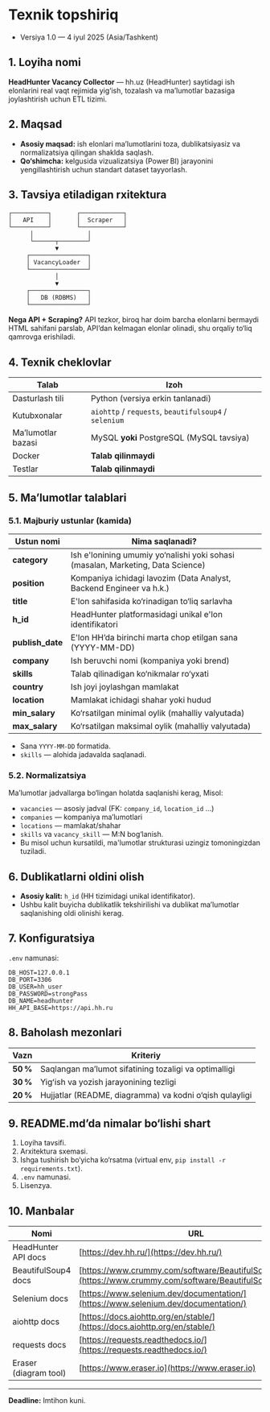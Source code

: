 # Texnik topshiriq 

- Versiya 1.0 — 4 iyul 2025 (Asia/Tashkent)


## 1. Loyiha nomi

**HeadHunter Vacancy Collector** — hh.uz (HeadHunter) saytidagi ish elonlarini real vaqt rejimida yig‘ish, tozalash va ma’lumotlar bazasiga joylashtirish uchun ETL tizimi.

## 2. Maqsad

- **Asosiy maqsad:** ish elonlari ma’lumotlarini toza, dublikatsiyasiz va normalizatsiya qilingan shaklda saqlash.
- **Qo‘shimcha:** kelgusida vizualizatsiya (Power BI) jarayonini yengillashtirish uchun standart dataset tayyorlash.

## 3. Tavsiya etiladigan rxitektura

```
┌──────────┐       ┌────────────┐
│   API    │       │  Scraper   │
└──────────┘       └────────────┘
      │               │
      └──────┬────────┘
             ▼
     ┌────────────────┐
     │ VacancyLoader  │
     └────────────────┘
             │
             ▼
     ┌────────────────┐
     │   DB (RDBMS)   │
     └────────────────┘
```

**Nega API + Scraping?** API tezkor, biroq har doim barcha elonlarni bermaydi HTML sahifani parslab, API’dan kelmagan elonlar olinadi, shu orqaliy to‘liq qamrovga erishiladi.

## 4. Texnik cheklovlar

| Talab              | Izoh                                                                                               |
| ------------------ | -------------------------------------------------------------------------------------------------- |
| Dasturlash tili    | Python (versiya erkin tanlanadi)                                                            |
| Kutubxonalar       | `aiohttp` / `requests`, `beautifulsoup4` / `selenium`|
| Ma’lumotlar bazasi | MySQL **yoki** PostgreSQL (MySQL tavsiya)                                                          |
| Docker             | **Talab qilinmaydi**                                                                                  |
| Testlar            | **Talab qilinmaydi**                                                                               |

## 5. Ma’lumotlar talablari

### 5.1. Majburiy ustunlar (kamida)

| Ustun nomi   | Nima saqlanadi?                                                         |
|--------------|-------------------------------------------------------------------------|
| **category** | Ish e'lonining umumiy yo‘nalishi yoki sohasi (masalan, Marketing, Data Science)   |
| **position** | Kompaniya ichidagi lavozim (Data Analyst, Backend Engineer va h.k.)     |
| **title**    | E'lon sahifasida ko‘rinadigan to‘liq sarlavha                            |
| **h_id**     | HeadHunter platformasidagi unikal e'lon identifikatori                  |
| **publish_date** | E'lon HH’da birinchi marta chop etilgan sana (YYYY-MM-DD)          |
| **company**  | Ish beruvchi nomi (kompaniya yoki brend)                                |
| **skills**   | Talab qilinadigan ko‘nikmalar ro‘yxati                                 |
| **country**  | Ish joyi joylashgan mamlakat                                            |
| **location** | Mamlakat ichidagi shahar yoki hudud                                     |
| **min_salary** | Ko‘rsatilgan minimal oylik (mahalliy valyutada)                      |
| **max_salary** | Ko‘rsatilgan maksimal oylik (mahalliy valyutada)                     |

- Sana `YYYY-MM-DD` formatida.
- `skills` — alohida jadavalda saqlanadi.

### 5.2. Normalizatsiya

Ma’lumotlar jadvallarga bo‘lingan holatda saqlanishi kerag, Misol:

- `vacancies`  — asosiy jadval (FK: `company_id`, `location_id` …)
- `companies`  — kompaniya ma’lumotlari
- `locations`  — mamlakat/shahar
- `skills` va `vacancy_skill` — M\:N bog‘lanish.
- Bu misol uchun kursatildi, ma'lumotlar strukturasi uzingiz tomoningizdan tuziladi.

## 6. Dublikatlarni oldini olish

- **Asosiy kalit:** `h_id` (HH tizimidagi unikal identifikator).
- Ushbu kalit buyicha dublikatlik tekshirilishi va dublikat ma’lumotlar saqlanishing oldi olinishi kerag.

## 7. Konfiguratsiya

`.env` namunasi:

```
DB_HOST=127.0.0.1
DB_PORT=3306
DB_USER=hh_user
DB_PASSWORD=strongPass
DB_NAME=headhunter
HH_API_BASE=https://api.hh.ru
```


## 8. Baholash mezonlari

| Vazn     | Kriteriy                                                |
| -------- | ------------------------------------------------------- |
| **50 %** | Saqlangan ma’lumot sifatining tozaligi va optimalligi   |
| **30 %** | Yigʻish va yozish jarayonining tezligi                  |
| **20 %** | Hujjatlar (README, diagramma) va kodni o‘qish qulayligi |

## 9. README.md’da nimalar bo‘lishi shart

1. Loyiha tavsifi.
2. Arxitektura sxemasi.
3. Ishga tushirish bo‘yicha ko‘rsatma (virtual env, `pip install -r requirements.txt`).
4. `.env` namunasi.
5. Lisenzya.

## 10. Manbalar

| Nomi                  | URL                                                                                                              |
| --------------------- | ---------------------------------------------------------------------------------------------------------------- |
| HeadHunter API docs   | [https://dev.hh.ru/](https://dev.hh.ru/)                                                                         |
| BeautifulSoup4 docs   | [https://www.crummy.com/software/BeautifulSoup/bs4/doc/](https://www.crummy.com/software/BeautifulSoup/bs4/doc/) |
| Selenium docs         | [https://www.selenium.dev/documentation/](https://www.selenium.dev/documentation/)                               |
| aiohttp docs          | [https://docs.aiohttp.org/en/stable/](https://docs.aiohttp.org/en/stable/)                                       |
| requests docs         | [https://requests.readthedocs.io/](https://requests.readthedocs.io/)                                             |
| Eraser (diagram tool) | [https://www.eraser.io](https://www.eraser.io)                                                                   |

---

**Deadline:** Imtihon kuni.

